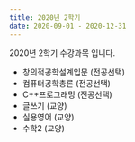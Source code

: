 ```yaml
---
title: 2020년 2학기
date: 2020-09-01 - 2020-12-31
---
```


2020년 2학기 수강과목 입니다.

- 창의적공학설계입문 (전공선택)
- 컴퓨터공학총론 (전공선택)
- C++프로그래밍 (전공선택)
- 글쓰기 (교양)
- 실용영어 (교양)
- 수학2 (교양)